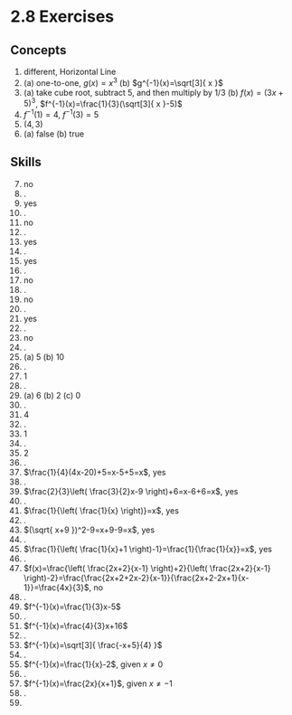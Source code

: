 # 2.8 Exercises

## Concepts

1. different, Horizontal Line
2. (a) one-to-one, $g(x)=x^3$ (b) $g^{-1}(x)=\sqrt[3]{ x }$
3. (a) take cube root, subtract 5, and then multiply by 1/3 (b) $f(x)=(3x+5)^3$, $f^{-1}(x)=\frac{1}{3}(\sqrt[3]{ x }-5)$
4. $f^{-1}(1)=4$, $f^{-1}(3)=5$
5. $(4,3)$
6. (a) false (b) true

## Skills

7. no
8. .
9. yes
10. .
11. no
12. .
13. yes
14. .
15. yes
16. .
17. no
18. .
19. no
20. .
21. yes
22. .
23. no
24. .
25. (a) $5$ (b) $10$
26. .
27. $1$
28. .
29. (a) $6$ (b) $2$ (c) $0$
30. .
31. $4$
32. .
33. $1$
34. .
35. $2$
36. .
37. $\frac{1}{4}(4x-20)+5=x-5+5=x$, yes
38. .
39. $\frac{2}{3}\left( \frac{3}{2}x-9 \right)+6=x-6+6=x$, yes
40. .
41. $\frac{1}{\left( \frac{1}{x} \right)}=x$, yes
42. .
43. $(\sqrt{ x+9 })^2-9=x+9-9=x$, yes
44. .
45. $\frac{1}{\left( \frac{1}{x}+1 \right)-1}=\frac{1}{\frac{1}{x}}=x$, yes
46. .
47. $f(x)=\frac{\left( \frac{2x+2}{x-1} \right)+2}{\left( \frac{2x+2}{x-1} \right)-2}=\frac{\frac{2x+2+2x-2}{x-1}}{\frac{2x+2-2x+1}{x-1}}=\frac{4x}{3}$, no
48. .
49. $f^{-1}(x)=\frac{1}{3}x-5$
50. .
51. $f^{-1}(x)=\frac{4}{3}x+16$
52. .
53. $f^{-1}(x)=\sqrt[3]{ \frac{-x+5}{4} }$
54. .
55. $f^{-1}(x)=\frac{1}{x}-2$, given $x \neq 0$
56. .
57. $f^{-1}(x)=\frac{2x}{x+1}$, given $x \neq -1$
58. .
59. 